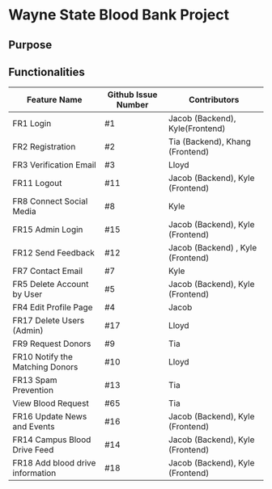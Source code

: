 # Wayne State Blood Bank Project

## Purpose 


## Functionalities 

| Feature Name | Github Issue Number | Contributors |
| ------------ | ------------------- | ------------ |
| FR1 Login    | #1                  | Jacob (Backend), Kyle(Frontend)  |
| FR2 Registration | #2              | Tia (Backend), Khang (Frontend)  |
| FR3 Verification Email | #3        | Lloyd                            |
| FR11 Logout  |             #11     | Jacob (Backend), Kyle (Frontend) |
| FR8 Connect Social Media | #8      | Kyle                             |
| FR15 Admin Login         | #15     | Jacob (Backend), Kyle (Frontend) |
| FR12 Send Feedback       | #12     | Jacob (Backend) , Kyle (Frontend)|
| FR7 Contact Email        | #7      | Kyle                             |
| FR5 Delete Account by User | #5    | Jacob (Backend), Kyle (Frontend) |
| FR4 Edit Profile Page      | #4    | Jacob                            |
| FR17 Delete Users (Admin)          | #17   | Lloyd                    |
| FR9 Request Donors                 | #9    | Tia                      |
| FR10 Notify the Matching Donors    | #10   | Lloyd                    |
| FR13 Spam Prevention               | #13   | Tia                      |
| View Blood Request          | #65          | Tia                      |
| FR16 Update News and Events      | #16     | Jacob (Backend), Kyle (Frontend) |
| FR14 Campus Blood Drive Feed     | #14     | Jacob (Backend), Kyle (Frontend) |
| FR18 Add blood drive information | #18     | Jacob (Backend), Kyle (Frontend) |
